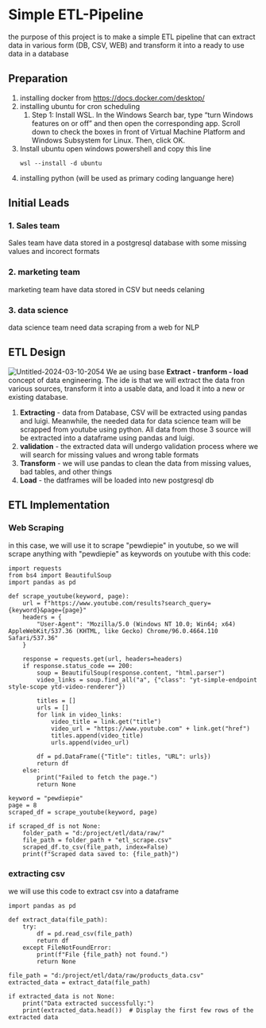 #  Simple ETL-Pipeline
the purpose of this project is to make a simple ETL pipeline that can extract data in various form (DB, CSV, WEB) and transform it into a ready to use data in a database
## Preparation
1. installing docker from https://docs.docker.com/desktop/
2. installing ubuntu for cron scheduling
   1. Step 1: Install WSL.
  In the Windows Search bar, type “turn Windows features on or off” and then open the corresponding app.
  Scroll down to check the boxes in front of Virtual Machine Platform and Windows Subsystem for Linux. Then, click OK.
  2. Install ubuntu
     open windows powershell and copy this line
      ```
     wsl --install -d ubuntu
      ```
3. installing python (will be used as primary coding languange here)
## Initial Leads
### 1. Sales team
Sales team have data stored in a postgresql database with some missing values and incorect formats
### 2. marketing team
marketing team have data stored in CSV but needs celaning
### 3. data science
data science team need data scraping from a web for NLP
## ETL Design
![Untitled-2024-03-10-2054](https://github.com/frhnkl/ETL-Pipeline/assets/125452431/6dc6cbfb-5ac1-4e2f-8d5b-5dc39a088251)
We ae using base **Extract - tranform - load** concept of data engineering. The ide is that we will extract the data fron various sources, transform it into a usable data, and load it into a new or existing database.
1. **Extracting** - data from Database, CSV  will be extracted using pandas and luigi. Meanwhile, the needed data for data science team will be scrapped from youtube using python. All data from those 3 source will be extracted into a dataframe using pandas and luigi.
2. **validation** - the extracted data will undergo validation process where we will search for missing values and wrong table formats
3. **Transform** - we will use pandas to clean the data from missing values, bad tables, and other things
4. **Load** - the datframes will be loaded into new postgresql db
## ETL Implementation
### Web Scraping
in this case, we will use it to scrape "pewdiepie" in youtube, so we will scrape anything with "pewdiepie" as keywords on youtube with this code:
```
import requests
from bs4 import BeautifulSoup
import pandas as pd

def scrape_youtube(keyword, page):
    url = f"https://www.youtube.com/results?search_query={keyword}&page={page}"
    headers = {
        "User-Agent": "Mozilla/5.0 (Windows NT 10.0; Win64; x64) AppleWebKit/537.36 (KHTML, like Gecko) Chrome/96.0.4664.110 Safari/537.36"
    }

    response = requests.get(url, headers=headers)
    if response.status_code == 200:
        soup = BeautifulSoup(response.content, "html.parser")
        video_links = soup.find_all("a", {"class": "yt-simple-endpoint style-scope ytd-video-renderer"})
        
        titles = []
        urls = []
        for link in video_links:
            video_title = link.get("title")
            video_url = "https://www.youtube.com" + link.get("href")
            titles.append(video_title)
            urls.append(video_url)

        df = pd.DataFrame({"Title": titles, "URL": urls})
        return df
    else:
        print("Failed to fetch the page.")
        return None

keyword = "pewdiepie"
page = 8
scraped_df = scrape_youtube(keyword, page)

if scraped_df is not None:
    folder_path = "d:/project/etl/data/raw/"
    file_path = folder_path + "etl_scrape.csv"
    scraped_df.to_csv(file_path, index=False)
    print(f"Scraped data saved to: {file_path}")

```
### extracting csv
we will use this code to extract csv into a dataframe
```
import pandas as pd

def extract_data(file_path):
    try:
        df = pd.read_csv(file_path)
        return df
    except FileNotFoundError:
        print(f"File {file_path} not found.")
        return None

file_path = "d:/project/etl/data/raw/products_data.csv"
extracted_data = extract_data(file_path)

if extracted_data is not None:
    print("Data extracted successfully:")
    print(extracted_data.head())  # Display the first few rows of the extracted data
```
